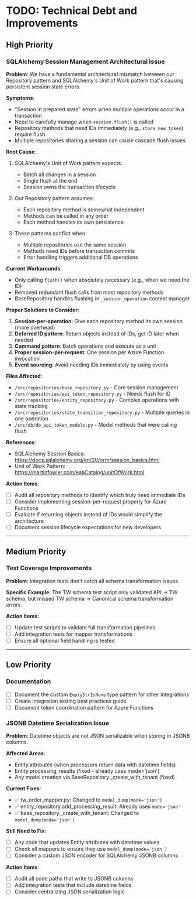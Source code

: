 # TODO: Technical Debt and Improvements

## High Priority

### SQLAlchemy Session Management Architectural Issue

**Problem**: 
We have a fundamental architectural mismatch between our Repository pattern and SQLAlchemy's Unit of Work pattern that's causing persistent session state errors.

**Symptoms**:
- "Session in prepared state" errors when multiple operations occur in a transaction
- Need to carefully manage when `session.flush()` is called
- Repository methods that need IDs immediately (e.g., `store_new_token`) require flush
- Multiple repositories sharing a session can cause cascade flush issues

**Root Cause**:
1. SQLAlchemy's Unit of Work pattern expects:
   - Batch all changes in a session
   - Single flush at the end
   - Session owns the transaction lifecycle

2. Our Repository pattern assumes:
   - Each repository method is somewhat independent
   - Methods can be called in any order
   - Each method handles its own persistence

3. These patterns conflict when:
   - Multiple repositories use the same session
   - Methods need IDs before transaction commits
   - Error handling triggers additional DB operations

**Current Workarounds**:
- Only calling `flush()` when absolutely necessary (e.g., when we need the ID)
- Removed redundant flush calls from most repository methods
- BaseRepository handles flushing in `_session_operation` context manager

**Proper Solutions to Consider**:
1. **Session-per-operation**: Give each repository method its own session (more overhead)
2. **Deferred ID pattern**: Return objects instead of IDs, get ID later when needed
3. **Command pattern**: Batch operations and execute as a unit
4. **Proper session-per-request**: One session per Azure Function invocation
5. **Event sourcing**: Avoid needing IDs immediately by using events

**Files Affected**:
- `/src/repositories/base_repository.py` - Core session management
- `/src/repositories/api_token_repository.py` - Needs flush for ID
- `/src/repositories/entity_repository.py` - Complex operations with state tracking
- `/src/repositories/state_transition_repository.py` - Multiple queries in one operation
- `/src/db/db_api_token_models.py` - Model methods that were calling flush

**References**:
- SQLAlchemy Session Basics: https://docs.sqlalchemy.org/en/20/orm/session_basics.html
- Unit of Work Pattern: https://martinfowler.com/eaaCatalog/unitOfWork.html

**Action Items**:
- [ ] Audit all repository methods to identify which truly need immediate IDs
- [ ] Consider implementing session-per-request properly for Azure Functions
- [ ] Evaluate if returning objects instead of IDs would simplify the architecture
- [ ] Document session lifecycle expectations for new developers

---

## Medium Priority

### Test Coverage Improvements

**Problem**: 
Integration tests don't catch all schema transformation issues.

**Specific Example**:
The TW schema test script only validated API → TW schema, but missed TW schema → Canonical schema transformation errors.

**Action Items**:
- [ ] Update test scripts to validate full transformation pipelines
- [ ] Add integration tests for mapper transformations
- [ ] Ensure all optional field handling is tested

---

## Low Priority

### Documentation

- [ ] Document the custom `EmptyStrIsNone` type pattern for other integrations
- [ ] Create integration testing best practices guide
- [ ] Document token coordination pattern for Azure Functions

### JSONB Datetime Serialization Issue

**Problem**:
Datetime objects are not JSON serializable when storing in JSONB columns.

**Affected Areas**:
- Entity.attributes (when processors return data with datetime fields)
- Entity.processing_results (fixed - already uses mode='json')
- Any model creation via BaseRepository._create_with_tenant (fixed)

**Current Fixes**:
- ✅ tw_order_mapper.py: Changed to `model_dump(mode='json')`
- ✅ entity_repository.add_processing_result: Already uses `mode='json'`
- ✅ base_repository._create_with_tenant: Changed to `model_dump(mode='json')`

**Still Need to Fix**:
- [ ] Any code that updates Entity.attributes with datetime values
- [ ] Check all mappers to ensure they use `model_dump(mode='json')`
- [ ] Consider a custom JSON encoder for SQLAlchemy JSONB columns

**Action Items**:
- [ ] Audit all code paths that write to JSONB columns
- [ ] Add integration tests that include datetime fields
- [ ] Consider centralizing JSON serialization logic